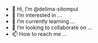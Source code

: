 - 👋 Hi, I’m @delima-sitompul
- 👀 I’m interested in ...
- 🌱 I’m currently learning ...
- 💞️ I’m looking to collaborate on ...
- 📫 How to reach me ...

<!---
delima-sitompul/delima-sitompul is a ✨ special ✨ repository because its `README.md` (this file) appears on your GitHub profile.
You can click the Preview link to take a look at your changes.
--->
